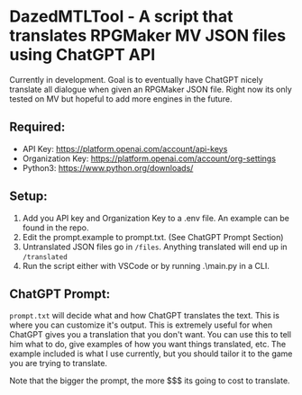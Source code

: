 # DazedMTLTool - A script that translates RPGMaker MV JSON files using ChatGPT API



Currently in development. Goal is to eventually have ChatGPT nicely translate all dialogue when given an RPGMaker JSON file. Right now its only tested on MV but hopeful to add more engines in the future.

## Required:
 * API Key: https://platform.openai.com/account/api-keys
 * Organization Key: https://platform.openai.com/account/org-settings
 * Python3: https://www.python.org/downloads/

## Setup:
1. Add you API key and Organization Key to a .env file. An example can be found in the repo.
2. Edit the prompt.example to prompt.txt. (See ChatGPT Prompt Section)
2. Untranslated JSON files go in `/files`. Anything translated will end up in `/translated`
3. Run the script either with VSCode or by running .\main.py in a CLI.

## ChatGPT Prompt:

`prompt.txt` will decide what and how ChatGPT translates the text. This is where you can customize it's output. This is extremely useful for when ChatGPT gives you a translation that you don't want. You can use this to tell him what to do, give examples of how you want things translated, etc. The example included is what I use currently, but you should tailor it to the game you are trying to translate.

Note that the bigger the prompt, the more $$$ its going to cost to translate.

